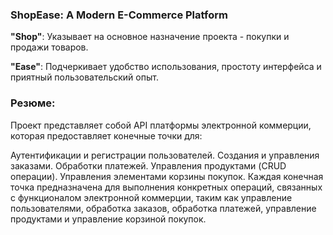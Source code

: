 ### ShopEase: A Modern E-Commerce Platform

**"Shop"**: Указывает на основное назначение проекта - покупки и продажи товаров.

**"Ease"**: Подчеркивает удобство использования, простоту интерфейса и приятный пользовательский опыт.

### Резюме:

Проект представляет собой API платформы электронной коммерции, которая предоставляет конечные точки для:

Аутентификации и регистрации пользователей.
Создания и управления заказами.
Обработки платежей.
Управления продуктами (CRUD операции).
Управления элементами корзины покупок.
Каждая конечная точка предназначена для выполнения конкретных операций, связанных с функционалом электронной коммерции, 
таким как управление пользователями, обработка заказов, обработка платежей, управление продуктами и управление корзиной покупок.
